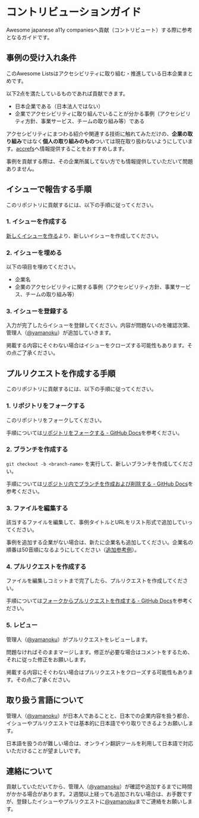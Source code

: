 # コントリビューションガイド

Awesome japanese a11y companiesへ貢献（コントリビュート）する際に参考となるガイドです。

## 事例の受け入れ条件

このAwesome Listsはアクセシビリティに取り組む・推進している日本企業まとめです。

以下2点を満たしているものであれば貢献できます。

- 日本企業である（日本法人ではない）
- 企業でアクセシビリティに取り組んでいることが分かる事例（アクセシビリティ方針、事業サービス、チームの取り組み等）である

アクセシビリティにまつわる紹介や関連する技術に触れてみただけの、**企業の取り組み**ではなく**個人の取り組みのもの**ついては現在取り扱わないようにしています。[accrefs](https://accrefs.jp/)へ情報提供することをおすすめします。

事例を貢献する際は、その企業所属してない方でも情報提供していただいて問題ありません。

## イシューで報告する手順

このリポジトリに貢献するには、以下の手順に従ってください。

### 1. イシューを作成する

[新しくイシューを作る](https://github.com/yamanoku/awesome-japanese-a11y-companies/issues/new/choose)より、新しいイシューを作成してください。

### 2. イシューを埋める

以下の項目を埋めてください。

- 企業名
- 企業のアクセシビリティに関する事例（アクセシビリティ方針、事業サービス、チームの取り組み等）

### 3. イシューを登録する

入力が完了したらイシューを登録してください。内容が問題ないのを確認次第、管理人（[@yamanoku](https://github.com/yamanoku)）が追加していきます。

掲載する内容にそぐわない場合はイシューをクローズする可能性もあります。その点ご了承ください。

## プルリクエストを作成する手順

このリポジトリに貢献するには、以下の手順に従ってください。

### 1. リポジトリをフォークする

このリポジトリをフォークしてください。

手順については[リポジトリをフォークする - GitHub Docs](https://docs.github.com/ja/pull-requests/collaborating-with-pull-requests/working-with-forks/fork-a-repo)を参考ください。

### 2. ブランチを作成する

`git checkout -b <branch-name>` を実行して、新しいブランチを作成してください。

手順については[リポジトリ内でブランチを作成および削除する - GitHub Docs](https://docs.github.com/ja/pull-requests/collaborating-with-pull-requests/proposing-changes-to-your-work-with-pull-requests/creating-and-deleting-branches-within-your-repository)を参考ください。

### 3. ファイルを編集する

該当するファイルを編集して、事例タイトルとURLをリスト形式で追加していってください。

事例を追加する企業がない場合は、新たに企業名も追加してください。企業名の順番は50音順になるようにしてください（[追加参考例](https://github.com/yamanoku/awesome-japanese-a11y-companies/pull/34)）。

### 4. プルリクエストを作成する

ファイルを編集しコミットまで完了したら、プルリクエストを作成してください。

手順については[フォークからプルリクエストを作成する - GitHub Docs](https://docs.github.com/ja/pull-requests/collaborating-with-pull-requests/proposing-changes-to-your-work-with-pull-requests/creating-a-pull-request-from-a-fork)を参考ください。

### 5. レビュー

管理人（[@yamanoku](https://github.com/yamanoku)）がプルリクエストをレビューします。

問題なければそのままマージします。修正が必要な場合はコメントをするため、それに従った修正をお願いします。

掲載する内容にそぐわない場合はプルリクエストをクローズする可能性もあります。その点ご了承ください。

## 取り扱う言語について

管理人（[@yamanoku](https://github.com/yamanoku)）が日本人であることと、日本での企業内容を扱う都合、イシューやプルリクエストでは基本的に日本語でやり取りできるようお願いします。

日本語を扱うのが難しい場合は、オンライン翻訳ツールを利用して日本語で対応いただけることが望ましいです。

## 連絡について

貢献していただいてから、管理人（[@yamanoku](https://github.com/yamanoku)）が確認や追加するまでに時間がかかる場合があります。２週間以上経っても追加されない場合は、お手数ですが、登録したイシューやプルリクエストに[@yamanoku](https://github.com/yamanoku)までご連絡をお願いします。

